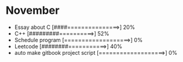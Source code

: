 # November 

- Essay about C [####===============>] 20%
- C++ [#########==========>] 52%
- Schedule program [===================>] 0%
- Leetcode [########===========>] 40%
- auto make gitbook project script [===================>] 0%
